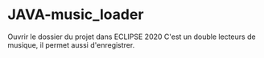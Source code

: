 # JAVA-music_loader

Ouvrir le dossier du projet dans ECLIPSE 2020
C'est un double lecteurs de musique, il permet aussi d'enregistrer.